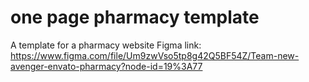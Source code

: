 # one page pharmacy template
 A template for a pharmacy website
Figma link: https://www.figma.com/file/Um9zwVso5tp8g42Q5BF54Z/Team-new-avenger-envato-pharmacy?node-id=19%3A77
